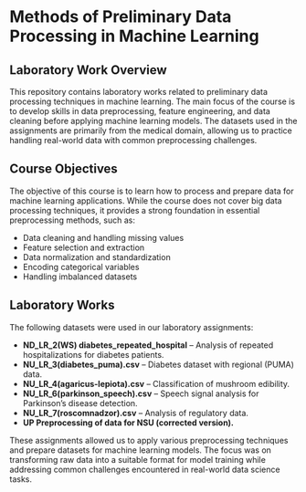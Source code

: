 # Methods of Preliminary Data Processing in Machine Learning

## Laboratory Work Overview
This repository contains laboratory works related to preliminary data processing techniques in machine learning. The main focus of the course is to develop skills in data preprocessing, feature engineering, and data cleaning before applying machine learning models. The datasets used in the assignments are primarily from the medical domain, allowing us to practice handling real-world data with common preprocessing challenges.

## Course Objectives
The objective of this course is to learn how to process and prepare data for machine learning applications. While the course does not cover big data processing techniques, it provides a strong foundation in essential preprocessing methods, such as:
- Data cleaning and handling missing values
- Feature selection and extraction
- Data normalization and standardization
- Encoding categorical variables
- Handling imbalanced datasets

## Laboratory Works
The following datasets were used in our laboratory assignments:
- **ND_LR_2(WS) diabetes_repeated_hospital** – Analysis of repeated hospitalizations for diabetes patients.
- **NU_LR_3(diabetes_puma).csv** – Diabetes dataset with regional (PUMA) data.
- **NU_LR_4(agaricus-lepiota).csv** – Classification of mushroom edibility.
- **NU_LR_6(parkinson_speech).csv** – Speech signal analysis for Parkinson’s disease detection.
- **NU_LR_7(roscomnadzor).csv** – Analysis of regulatory data.
- **UP Preprocessing of data for NSU (corrected version).**

These assignments allowed us to apply various preprocessing techniques and prepare datasets for machine learning models. The focus was on transforming raw data into a suitable format for model training while addressing common challenges encountered in real-world data science tasks.


